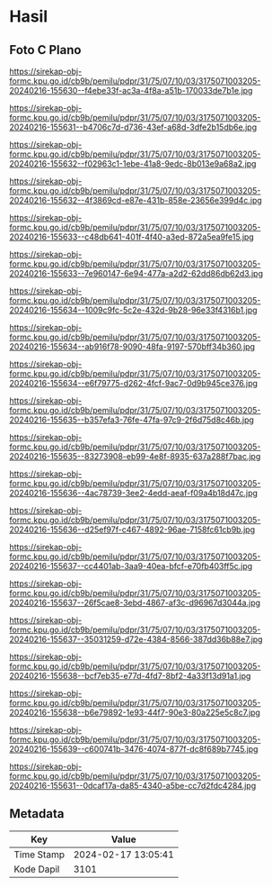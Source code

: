 # Hasil

## Foto C Plano

https://sirekap-obj-formc.kpu.go.id/cb9b/pemilu/pdpr/31/75/07/10/03/3175071003205-20240216-155630--f4ebe33f-ac3a-4f8a-a51b-170033de7b1e.jpg

https://sirekap-obj-formc.kpu.go.id/cb9b/pemilu/pdpr/31/75/07/10/03/3175071003205-20240216-155631--b4706c7d-d736-43ef-a68d-3dfe2b15db6e.jpg

https://sirekap-obj-formc.kpu.go.id/cb9b/pemilu/pdpr/31/75/07/10/03/3175071003205-20240216-155632--f02963c1-1ebe-41a8-9edc-8b013e9a68a2.jpg

https://sirekap-obj-formc.kpu.go.id/cb9b/pemilu/pdpr/31/75/07/10/03/3175071003205-20240216-155632--4f3869cd-e87e-431b-858e-23656e399d4c.jpg

https://sirekap-obj-formc.kpu.go.id/cb9b/pemilu/pdpr/31/75/07/10/03/3175071003205-20240216-155633--c48db641-401f-4f40-a3ed-872a5ea9fe15.jpg

https://sirekap-obj-formc.kpu.go.id/cb9b/pemilu/pdpr/31/75/07/10/03/3175071003205-20240216-155633--7e960147-6e94-477a-a2d2-62dd86db62d3.jpg

https://sirekap-obj-formc.kpu.go.id/cb9b/pemilu/pdpr/31/75/07/10/03/3175071003205-20240216-155634--1009c9fc-5c2e-432d-9b28-96e33f4316b1.jpg

https://sirekap-obj-formc.kpu.go.id/cb9b/pemilu/pdpr/31/75/07/10/03/3175071003205-20240216-155634--ab916f78-9090-48fa-9197-570bff34b360.jpg

https://sirekap-obj-formc.kpu.go.id/cb9b/pemilu/pdpr/31/75/07/10/03/3175071003205-20240216-155634--e6f79775-d262-4fcf-9ac7-0d9b945ce376.jpg

https://sirekap-obj-formc.kpu.go.id/cb9b/pemilu/pdpr/31/75/07/10/03/3175071003205-20240216-155635--b357efa3-76fe-47fa-97c9-2f6d75d8c46b.jpg

https://sirekap-obj-formc.kpu.go.id/cb9b/pemilu/pdpr/31/75/07/10/03/3175071003205-20240216-155635--83273908-eb99-4e8f-8935-637a288f7bac.jpg

https://sirekap-obj-formc.kpu.go.id/cb9b/pemilu/pdpr/31/75/07/10/03/3175071003205-20240216-155636--4ac78739-3ee2-4edd-aeaf-f09a4b18d47c.jpg

https://sirekap-obj-formc.kpu.go.id/cb9b/pemilu/pdpr/31/75/07/10/03/3175071003205-20240216-155636--d25ef97f-c467-4892-96ae-7158fc61cb9b.jpg

https://sirekap-obj-formc.kpu.go.id/cb9b/pemilu/pdpr/31/75/07/10/03/3175071003205-20240216-155637--cc4401ab-3aa9-40ea-bfcf-e70fb403ff5c.jpg

https://sirekap-obj-formc.kpu.go.id/cb9b/pemilu/pdpr/31/75/07/10/03/3175071003205-20240216-155637--26f5cae8-3ebd-4867-af3c-d96967d3044a.jpg

https://sirekap-obj-formc.kpu.go.id/cb9b/pemilu/pdpr/31/75/07/10/03/3175071003205-20240216-155637--35031259-d72e-4384-8566-387dd36b88e7.jpg

https://sirekap-obj-formc.kpu.go.id/cb9b/pemilu/pdpr/31/75/07/10/03/3175071003205-20240216-155638--bcf7eb35-e77d-4fd7-8bf2-4a33f13d91a1.jpg

https://sirekap-obj-formc.kpu.go.id/cb9b/pemilu/pdpr/31/75/07/10/03/3175071003205-20240216-155638--b6e79892-1e93-44f7-90e3-80a225e5c8c7.jpg

https://sirekap-obj-formc.kpu.go.id/cb9b/pemilu/pdpr/31/75/07/10/03/3175071003205-20240216-155639--c600741b-3476-4074-877f-dc8f689b7745.jpg

https://sirekap-obj-formc.kpu.go.id/cb9b/pemilu/pdpr/31/75/07/10/03/3175071003205-20240216-155631--0dcaf17a-da85-4340-a5be-cc7d2fdc4284.jpg


## Metadata

| Key        | Value               |
| ---------- | ------------------- |
| Time Stamp | 2024-02-17 13:05:41 |
| Kode Dapil | 3101                |



